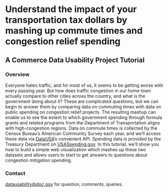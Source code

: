 # Understand the impact of your transportation tax dollars by mashing up commute times and congestion relief spending

## A Commerce Data Usability Project Tutorial

### Overview

Everyone hates traffic, and for most of us, it seems to be getting worse with every passing year.  But how does traffic congestion in our home town actually compare to other cities across the country, and what is the government doing about it?  These are complicated questions, but we can begin to answer them by comparing data on commuting times with data on public spending on congestion relief projects.  The resulting mashup can enable us to see the extent to which government spending through formula grants and related programs from the Department of Transportation aligns with high-congestion regions.  Data on commute times is collected by the Census Bureau’s American Community Survey each year, and we’ll access these data via [DataUSA](datausa.io)’s</link> convenient API.  Spending data is provided by the Treasury Department on [USASpending.gov](USASpending.gov). In this tutorial, we’ll show you how to build a simple web visualization which mashes up these two datasets and allows users to start to get answers to questions about congestion mitigation spending.

### Contact
<datausability@doc.gov> for question, comments, queries.